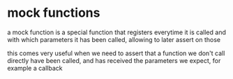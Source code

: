 # mock functions

a mock function is a special function that registers everytime it is called and with which parameters it has been called, allowing to later assert on those

this comes very useful when we need to assert that a function we don't call directly have been called, and has received the parameters we expect, for example a callback
